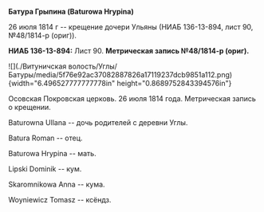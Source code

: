 **Батура Грыпина (Baturowa Hrypina)**

26 июля 1814 г -- крещение дочери Ульяны (НИАБ 136-13-894, лист 90,
№48/1814-р (ориг)).

**НИАБ 136-13-894:** Лист 90. **Метрическая запись №48/1814-р (ориг).**

![](./Витуничская волость/Углы/Батуры/media/5f76e92ac37082887826a17119237dcb9851a112.png){width="6.496527777777778in"
height="0.8689752843394576in"}

Осовская Покровская церковь. 26 июля 1814 года. Метрическая запись о
крещении.

Baturowna Ullana -- дочь родителей с деревни Углы.

Batura Roman -- отец.

Baturowa Hrypina -- мать.

Lipski Dominik -- кум.

Skaromnikowa Anna -- кума.

Woyniewicz Tomasz -- ксёндз.
